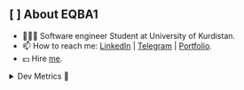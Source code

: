 ## [ ] About EQBA1 

- 🧑🏻‍💻 Software engineer Student at University of Kurdistan.
- 📫 How to reach me: [LinkedIn](https://www.linkedin.com/in/eghbal-amininejad-3a29211a5/) | [Telegram](https://t.me/eqba1) | [Portfolio](https://eqba1.github.io/).
- 💵 Hire [me](mailto:comtech9064@gmail.com).

<details><summary>Dev Metrics 💅</summary>

**🐱 My Github Data** 

> 🏆 (none) Contributions in the Year 2020
 > 
> 📦 (none) kB Used in Github's Storage 
 > 
> 💼 Linux researcher
 > 
> 📜 (none) Public Repositories
 > 
> 🔑 0 Private Repository 
 > 
